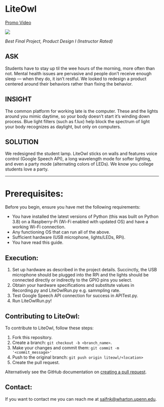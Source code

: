 # LiteOwl
[Promo Video](https://youtu.be/raqneUCBkyI)

![](https://github.com/safekhawaja/misc_IoT/blob/master/Screen%20Shot%202020-08-10%20at%202.15.22%20PM.png)

*Best Final Project, Product Design I (Instructor Rated)*

## ASK

Students have to stay up til the wee hours of the morning, more often than not. Mental health issues are pervasive and people don’t receive enough sleep — when they do, it isn’t restful. We looked to redesign a product centered around their behaviors rather than fixing the behavior.

## INSIGHT

The common platform for working late is the computer. These and the lights around you mimic daytime, so your body doesn’t start it’s winding down process. Blue light filters (such as f.lux) help block the spectrum of light your body recognizes as daylight, but only on computers.

## SOLUTION

We redesigned the student lamp. LiteOwl sticks on walls and features voice control (Google Speech API), a long wavelength mode for softer lighting, and even a party mode (alternating colors of LEDs). We know you college students love a party.

***

# Prerequisites:

Before you begin, ensure you have met the following requirements:
* You have installed the latest versions of Python (this was built on Python 3.8) on a Raspberry-Pi (Wi-Fi enabled with updated OS) and have a working Wi-Fi connection. 
* Any functioning OS that can run all of the above.
* Sufficient hardware (USB microphone, lights/LEDs, RPi).
* You have read this guide.

## Execution:

1. Set up hardware as described in the project details. Succinctly, the USB microphone should be plugged into the RPi and the lights should be connected directly or indirectly to the GPIO pins you select.
2. Obtain your hardware specifications and substitute values in Recording.py and LiteOwlRun.py e.g. sammpling rate. 
3. Test Google Speech API connection for success in APITest.py.
4. Run LiteOwlRun.py!

## Contributing to LiteOwl:
<!--- If your README is long or you have some specific process or steps you want contributors to follow, consider creating a separate CONTRIBUTING.md file--->
To contribute to LiteOwl, follow these steps:

1. Fork this repository.
2. Create a branch: `git checkout -b <branch_name>`.
3. Make your changes and commit them: `git commit -m '<commit_message>'`
4. Push to the original branch: `git push origin liteowl/<location>`
5. Create the pull request.

Alternatively see the GitHub documentation on [creating a pull request](https://help.github.com/en/github/collaborating-with-issues-and-pull-requests/creating-a-pull-request).


## Contact:

If you want to contact me you can reach me at <saifnk@wharton.upenn.edu>.
